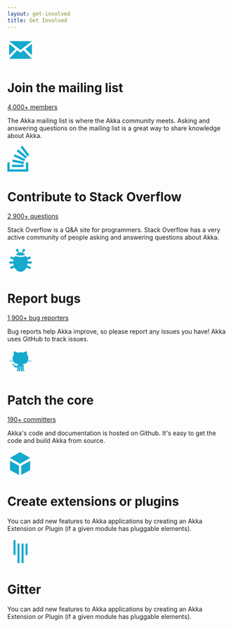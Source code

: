 ```yaml
---
layout: get-involved
title: Get Involved
---
```


<div class="communityContent">
	<div class="box">
		<?xml version="1.0" encoding="UTF-8"?>
		<svg width="60px" height="60px" viewBox="0 0 30 30" version="1.1" xmlns="http://www.w3.org/2000/svg" xmlns:xlink="http://www.w3.org/1999/xlink">
		    <!-- Generator: Sketch 42 (36781) - http://www.bohemiancoding.com/sketch -->
		    <title>Mail</title>
		    <desc></desc>
		    <defs></defs>
		    <g id="Page-1" stroke="none" stroke-width="1" fill="none" fill-rule="evenodd">
		        <g id="Mail" fill="#15A9CE">
		            <path d="M2.0936886,5 L28,5 L15.0500808,14.9993259 L2.0936886,5 Z M2.0468443,25 L11.2589163,15.2723407 L15,18.0944261 L18.3922421,15.2723407 L27.9531557,25 L2.0468443,25 Z M2,8.00020223 L9.37046009,13.9849505 L2,21.0123134 L2,8.00020223 Z M27.9676477,8.00020223 L27.9676477,21.0123134 L20.5971876,13.9849505 L27.9676477,8.00020223 Z"></path>
		        </g>
		    </g>
		</svg>
		<h1>Join the mailing list</h1>
		<a href="//groups.google.com/forum/#!forum/akka-user">4,000+ members</a>
		<p>The Akka mailing list is where the Akka community meets. Asking and answering questions on the mailing list is a great way to share knowledge about Akka.</p>
	</div>
	<div class="box">
		<?xml version="1.0" encoding="UTF-8"?>
		<svg width="50px" height="60px" viewBox="0 0 22 26" version="1.1" xmlns="http://www.w3.org/2000/svg" xmlns:xlink="http://www.w3.org/1999/xlink">
		    <!-- Generator: Sketch 42 (36781) - http://www.bohemiancoding.com/sketch -->
		    <title>Stack</title>
		    <desc></desc>
		    <defs></defs>
		    <g id="Page-1" stroke="none" stroke-width="1" fill="none" fill-rule="evenodd">
		        <g id="Stack" transform="translate(-4.000000, -2.000000)" fill="#15A9CE">
		            <path d="M4,18.7636817 L6.28054535,18.7636817 L6.28054535,25.7230096 L22.6408196,25.7230096 L22.6408196,18.7746837 L24.9304239,18.7636817 L24.9304239,28 L4,28 L4,18.7636817 Z M8.61930858,21.052755 L20.2578379,21.0635678 L20.2578379,23.3232893 L8.63581655,23.3232893 L8.61930858,21.052755 Z M9.35764412,15.8118356 L20.7395955,18.2421985 L20.269773,20.4525396 L8.90172074,18.0361855 L9.35764412,15.8118356 Z M11.3738844,10.5708354 L21.9174045,15.4992901 L20.962405,17.5472933 L10.4292765,12.6356148 L11.3738844,10.5708354 Z M14.7978925,5.66131726 L23.7065728,13.1507028 L22.2540519,14.8817498 L13.351067,7.41125852 L14.7978925,5.66131726 Z M19.0025535,1.99049591 L25.9981598,11.291946 L24.193466,12.6518803 L17.1991589,3.37012138 L19.0025535,1.99049591 Z"></path>
		        </g>
		    </g>
		</svg>
		<h1>Contribute to Stack Overflow</h1>
		<a href="//stackoverflow.com/questions/tagged/akka">2,900+ questions</a>
		<p>Stack Overflow is a Q&A site for programmers. Stack Overflow has a very active community of people asking and answering questions about Akka.</p>
	</div>
	<div class="box">
		<?xml version="1.0" encoding="UTF-8"?>
		<svg width="60px" height="60px" viewBox="0 0 30 30" version="1.1" xmlns="http://www.w3.org/2000/svg" xmlns:xlink="http://www.w3.org/1999/xlink">
		    <!-- Generator: Sketch 42 (36781) - http://www.bohemiancoding.com/sketch -->
		    <title>Bugs</title>
		    <desc></desc>
		    <defs></defs>
		    <g id="Page-1" stroke="none" stroke-width="1" fill="none" fill-rule="evenodd">
		        <g id="Bugs" fill="#15A9CE">
		            <path d="M13.503916,6.20096894 C13.9818812,6.0825087 14.4744669,6.02061856 14.9777397,6.02061856 C15.4675385,6.02061856 15.9472147,6.07923911 16.4131427,6.19157614 L17.5645373,4.4185838 C17.3797423,4.16675333 17.2705479,3.85562251 17.2705479,3.51890034 C17.2705479,2.68003485 17.9482539,2 18.7842466,2 C19.6202392,2 20.2979452,2.68003485 20.2979452,3.51890034 C20.2979452,4.35776584 19.6202392,5.03780069 18.7842466,5.03780069 C18.722814,5.03780069 18.6622361,5.03412851 18.6027191,5.02699097 L17.5827424,6.59761738 C18.647252,7.08466232 19.6128501,7.86196719 20.4280495,8.85989179 C20.2189889,8.91787488 20.0020202,8.97492964 19.7780526,9.03036468 C18.232322,9.41295421 16.6728434,9.64212091 15.2072108,9.64212091 C15.0361843,9.64212091 14.8622418,9.6389399 14.6855383,9.63265426 C13.3507142,9.58517237 11.9099213,9.36525175 10.4566744,9.02789839 C10.1497886,8.95665863 9.8536204,8.8827404 9.57045946,8.80759082 C10.3677174,7.8454261 11.3061356,7.09273337 12.3384726,6.61341043 L11.3132467,5.03470091 C11.2810127,5.03675698 11.2485045,5.03780069 11.2157534,5.03780069 C10.3797608,5.03780069 9.70205479,4.35776584 9.70205479,3.51890034 C9.70205479,2.68003485 10.3797608,2 11.2157534,2 C12.0517461,2 12.7294521,2.68003485 12.7294521,3.51890034 C12.7294521,3.88406823 12.6010294,4.21913832 12.3870308,4.48111652 L13.503916,6.20096894 Z M6.94908621,18.7079038 C7.03644788,19.4699504 7.18169383,20.2061158 7.37855474,20.9079202 L3.97285809,22.283911 C3.35334144,22.5342119 3.0428727,23.2528739 3.29704109,23.8819628 C3.55298148,24.5154375 4.26587142,24.8155339 4.89328323,24.5620431 L8.26331759,23.2004608 C9.72631541,26.0980459 12.1878132,28 14.9777397,28 C17.7605494,28 20.2166039,26.1077368 21.6809466,23.2226156 L25.1067168,24.6067166 C25.7341286,24.8602075 26.4470185,24.560111 26.7029589,23.9266363 C26.9571273,23.2975475 26.6466586,22.5788855 26.0271419,22.3285845 L22.5701797,20.9318811 C22.7704703,20.2228778 22.9180368,19.4786278 23.0063932,18.7079038 L26.7747526,18.7079038 C27.4429229,18.7079038 28,18.1578756 28,17.4793814 C28,16.796157 27.4514381,16.2508591 26.7747526,16.2508591 L23.0836421,16.2508591 C23.0508879,15.6017815 22.9764653,14.9681833 22.8639645,14.3549204 L26.0271419,13.0769138 C26.6466586,12.8266128 26.9571273,12.1079508 26.7029589,11.478862 C26.4470185,10.8453873 25.7341286,10.5452908 25.1067168,10.7987816 L22.2007921,11.9728514 C21.9509917,11.3188969 21.6540723,10.7032149 21.3161085,10.1340217 C20.9460142,10.245261 20.5481689,10.3548953 20.1273579,10.4590518 C18.4760273,10.8677788 16.8045619,11.1134021 15.2072108,11.1134021 C15.018706,11.1134021 14.8275533,11.1099063 14.6338732,11.1030168 C13.1945752,11.0518186 11.6652283,10.8183812 10.1279376,10.4615181 C9.60953014,10.3411762 9.12014052,10.21353 8.66887007,10.0846312 C8.31465464,10.6742195 8.00470816,11.3144229 7.74587885,11.9959786 L4.89328323,10.8434552 C4.26587142,10.5899644 3.55298148,10.8900608 3.29704109,11.5235355 C3.0428727,12.1526243 3.35334144,12.8712864 3.97285809,13.1215873 L7.08697854,14.3797737 C6.97701189,14.9852967 6.90414925,15.6105459 6.87183734,16.2508591 L3.22524737,16.2508591 C2.55707713,16.2508591 2,16.8008873 2,17.4793814 C2,18.1626059 2.54856193,18.7079038 3.22524737,18.7079038 L6.94908621,18.7079038 Z"></path>
		        </g>
		    </g>
		</svg>
		<h1>Report bugs</h1>
		<a href="//github.com/akka/akka/issues">1,900+ bug reporters</a>
		<p>Bug reports help Akka improve, so please report any issues you have! Akka uses GitHub to track issues.</p>
	</div>
</div>
<div class="communityContent">
	<div class="box">
		<?xml version="1.0" encoding="UTF-8"?>
		<svg width="60px" height="60px" viewBox="0 0 30 30" version="1.1" xmlns="http://www.w3.org/2000/svg" xmlns:xlink="http://www.w3.org/1999/xlink">
		    <!-- Generator: Sketch 42 (36781) - http://www.bohemiancoding.com/sketch -->
		    <title>Octocat</title>
		    <desc></desc>
		    <defs></defs>
		    <g id="Page-1" stroke="none" stroke-width="1" fill="none" fill-rule="evenodd">
		        <g id="Octocat" fill="#15A9CE" fill-rule="nonzero">
		            <path d="M6.70055703,14.1281959 L6.54849128,13.7846153 C6.34782305,13.7763505 3.75175648,13.6728124 2.27360767,13.78513 C2.13102677,13.8201826 1.77230019,13.5537723 2.21127813,13.4434801 C3.30325666,13.3293634 6.0364189,13.4275231 6.41326037,13.4418066 C6.13128555,12.5785288 6.0145738,11.5962523 6.0145738,10.5086326 C6.0145738,8.9761219 6.56995185,7.72612507 7.47948925,6.74696239 C7.33397948,6.39198953 6.85552209,4.96266447 7.62950257,3.03219069 C7.62950257,3.03219069 8.81510771,2.65776664 11.5005759,4.48532435 C12.6274547,4.17711519 13.8354875,4.0251444 15.0310455,4.0251444 C16.1176626,4.0251444 17.2024332,4.15079095 18.2222626,4.40486923 C20.8249104,2.66737993 21.9754329,3.03183131 21.9754329,3.03183131 C22.6276373,4.65867797 22.3900299,5.92951855 22.2123197,6.50177865 C23.2293569,7.51431831 23.8558461,8.84494995 23.855801,10.5081384 C23.855801,11.596097 23.7892976,12.5787408 23.5734926,13.4423111 C23.8936749,13.4300586 26.6828318,13.3279096 27.7887219,13.4434801 C28.2276998,13.5537723 27.8689732,13.8201826 27.7263923,13.78513 C26.2802983,13.6752481 23.7642464,13.7719615 23.4679073,13.7839464 L23.3458339,14.129259 C23.9325376,14.0909797 27.3033187,13.9066806 27.5473843,14.7068983 C27.6644456,15.0222358 27.374543,14.9120802 27.2756037,14.8061921 C26.4965048,14.1683297 23.6059677,14.3959567 23.2345153,14.428146 C22.4731688,16.0917504 20.8443293,17.1626287 17.4922368,17.4942128 C18.0741408,17.8879982 18.669015,18.6345104 18.669015,20.0437553 L18.669015,23.6574078 C18.669015,23.6574078 18.7436388,24.551713 19.5654921,24.8497249 C19.5654921,24.8497249 20.0506597,25.1850669 19.5280225,25.3709987 C19.5280225,25.3709987 17.2495854,25.5576042 17.2495854,23.694693 L17.2495854,20.9378359 C17.2495854,20.9378359 17.3396114,19.9216576 16.801527,19.5033898 L16.801527,23.992615 C16.801527,23.992615 16.8387263,25.0730317 17.3990132,25.482944 C17.3990132,25.482944 17.7724028,26.1533136 16.9509548,25.9674267 C16.9509548,25.9674267 15.3822325,25.7437606 15.3075636,23.9183142 L15.2717153,19.3356514 L14.8946329,19.3356514 L14.8590999,23.9183142 C14.7843409,25.7437606 13.2156186,25.9674267 13.2156186,25.9674267 C12.3938104,26.1533136 12.7676503,25.482944 12.7676503,25.482944 C13.3278922,25.0732563 13.3651365,23.992615 13.3651365,23.992615 L13.3651365,19.4642628 C12.8265567,19.8444368 12.916943,20.9377461 12.916943,20.9377461 L12.916943,23.694693 C12.916943,25.5574695 10.638641,25.3710885 10.638641,25.3710885 C10.1154634,25.1852466 10.6010364,24.8495902 10.6010364,24.8495902 C11.4229797,24.5516232 11.4975135,23.6573629 11.4975135,23.6573629 L11.4975135,21.1291583 C7.96880019,21.9145728 7.23760346,19.4666886 7.23760346,19.4666886 C6.67700129,18.0317483 5.86456048,17.6498672 5.86456048,17.6498672 C4.73430399,16.8765367 5.94846165,16.8951793 5.94846165,16.8951793 C7.20004384,16.9884371 7.85400465,18.1811585 7.85400465,18.1811585 C9.02231615,20.1854839 10.9692468,19.4691593 11.584432,19.1756845 C11.7710142,18.3052777 12.2314123,17.790877 12.6827583,17.4885976 C9.53872194,17.1505688 7.75569221,16.0824005 6.83964192,14.4291354 C6.52067447,14.4010668 3.57488598,14.1613165 2.78722098,14.8061921 C2.68828166,14.9120802 2.39837912,15.0222358 2.5154404,14.7068983 C2.75731956,13.9138493 6.07014452,14.0877567 6.70055703,14.1281959 Z"></path>
		        </g>
		    </g>
		</svg>
		<h1>Patch the core</h1>
		<a href="//github.com/akka/akka/graphs/contributors">190+ committers</a>
		<p>Akka's code and documentation is hosted on Github. It's easy to get the code and build Akka from source.</p>
	</div>
	<div class="box">
		<?xml version="1.0" encoding="UTF-8"?>
		<svg width="60px" height="60px" viewBox="0 0 30 30" version="1.1" xmlns="http://www.w3.org/2000/svg" xmlns:xlink="http://www.w3.org/1999/xlink">
		    <!-- Generator: Sketch 42 (36781) - http://www.bohemiancoding.com/sketch -->
		    <title>Plugins</title>
		    <desc></desc>
		    <defs></defs>
		    <g id="Page-1" stroke="none" stroke-width="1" fill="none" fill-rule="evenodd">
		        <g id="Plugins" fill="#15A9CE">
		            <path d="M14.5116608,2 L25.9874597,8.47365819 L14.5116608,15.1990697 L3,8.47365819 L14.5116608,2 Z M3.03586187,11.8543463 L13.2331737,17.4037317 L13.2331737,28 L3.03586187,22.4349661 L3.03586187,11.8543463 Z M26,11.8543463 L26,22.4349661 L15.8026881,28 L15.8026881,17.4037317 L26,11.8543463 Z"></path>
		        </g>
		    </g>
		</svg>
		<h1>Create extensions or plugins</h1>
		<p></p>
		<p>You can add new features to Akka applications by creating an Akka Extension or Plugin (if a given module has pluggable elements).</p>
	</div>
	<div class="box">
		<?xml version="1.0" encoding="UTF-8"?>
		<svg width="60px" height="60px" viewBox="0 0 30 30" version="1.1" xmlns="http://www.w3.org/2000/svg" xmlns:xlink="http://www.w3.org/1999/xlink">
		    <!-- Generator: Sketch 42 (36781) - http://www.bohemiancoding.com/sketch -->
		    <title>Gitter</title>
		    <desc></desc>
		    <defs></defs>
		    <g id="Page-1" stroke="none" stroke-width="1" fill="none" fill-rule="evenodd">
		        <g id="Gitter" fill="#15A9CE" fill-rule="nonzero">
		            <path d="M7,2 L9.27586207,2 L9.27586207,18.8275862 L7,18.8275862 L7,2 Z M20.7241379,5.86206897 L23,5.86206897 L23,18.8275862 L20.7241379,18.8275862 L20.7241379,5.86206897 Z M11.5517241,5.86206897 L13.8275862,5.86206897 L13.8275862,28 L11.5517241,28 L11.5517241,5.86206897 Z M16.1724138,5.86206897 L18.4482759,5.86206897 L18.4482759,28 L16.1724138,28 L16.1724138,5.86206897 Z"></path>
		        </g>
		    </g>
		</svg>
		<h1>Gitter</h1>
		<p></p>
		<p>You can add new features to Akka applications by creating an Akka Extension or Plugin (if a given module has pluggable elements).</p>
	</div>
</div>